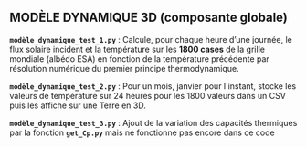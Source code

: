 ## MODÈLE DYNAMIQUE 3D (composante globale)

**`modèle_dynamique_test_1.py`** : Calcule, pour chaque heure d’une journée, le flux solaire incident et la température sur les **1800 cases** de la grille mondiale (albédo ESA) en fonction de la température précédente par résolution numérique du premier principe thermodynamique.

**`modèle_dynamique_test_2.py`** : Pour un mois, janvier pour l'instant, stocke les valeurs de température sur 24 heures pour les 1800 valeurs dans un CSV puis les affiche sur une Terre en 3D.

**`modèle_dynamique_test_3.py`** : Ajout de la variation des capacités thermiques par la fonction **`get_Cp.py`** mais ne fonctionne pas encore dans ce code
